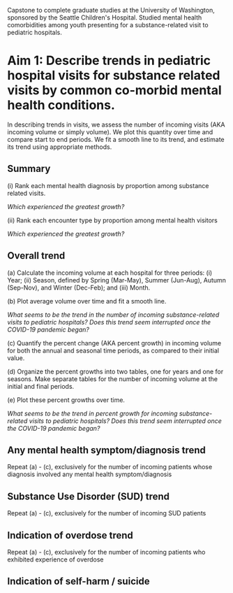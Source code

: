 Capstone to complete graduate studies at the University of Washington, sponsored by the Seattle Children's Hospital. Studied mental health comorbidities among youth presenting for a substance-related visit to pediatric hospitals.

# Aim 1: Describe trends in pediatric hospital visits for substance related visits by common co-morbid mental health conditions.

In describing trends in visits, we assess the number of incoming visits (AKA incoming volume or simply volume). We plot this quantity over time and compare start to end periods. We fit a smooth line to its trend, and estimate its trend using appropriate methods.

## Summary

(i) Rank each mental health diagnosis by proportion among substance related visits.

*Which experienced the greatest growth?*

(ii) Rank each encounter type by proportion among mental health visitors

*Which experienced the greatest growth?*


## Overall trend

(a) Calculate the incoming volume at each hospital for three periods: (i) Year; (ii) Season, defined by Spring (Mar-May), Summer (Jun-Aug), Autumn (Sep-Nov), and Winter (Dec-Feb); and (iii) Month.

(b) Plot average volume over time and fit a smooth line.

*What seems to be the trend in the number of incoming substance-related visits to pediatric hospitals? Does this trend seem interrupted once the COVID-19 pandemic began?*

(c) Quantify the percent change (AKA percent growth) in incoming volume for both the annual and seasonal time periods, as compared to their initial value.

(d) Organize the percent growths into two tables, one for years and one for seasons. Make separate tables for the number of incoming volume at the initial and final periods.

(e) Plot these percent growths over time.

*What seems to be the trend in percent growth for incoming substance-related visits to pediatric hospitals? Does this trend seem interrupted once the COVID-19 pandemic began?*

## Any mental health symptom/diagnosis trend

Repeat (a) - (c), exclusively for the number of incoming patients whose diagnosis involved any mental health symptom/diagnosis

## Substance Use Disorder (SUD) trend

Repeat (a) - (c), exclusively for the number of incoming SUD patients

## Indication of overdose trend

Repeat (a) - (c), exclusively for the number of incoming patients who exhibited experience of overdose

## Indication of self-harm / suicide

